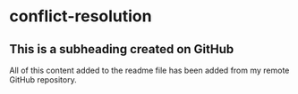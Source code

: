 # conflict-resolution
 ## This is a subheading created on GitHub
 
 All of this content added to the readme file has been added from my remote GitHub repository.
